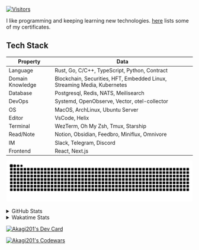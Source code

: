 <!-- markdownlint-disable MD041 MD010 MD033 -->
[![Visitors](https://api.visitorbadge.io/api/daily?path=Akagi201%2FAkagi201&label=Visitors%20Today&countColor=%2337d67a)](https://visitorbadge.io/status?path=Akagi201%2FAkagi201)

I like programming and keeping learning new technologies. [here](https://github.com/Akagi201/blockchain) lists some of my certificates.

## Tech Stack

| Property         	| Data                                                                               	|
|------------------	|------------------------------------------------------------------------------------	|
| Language         	| Rust, Go, C/C++, TypeScript, Python, Contract                                       |
| Domain Knowledge 	| Blockchain, Securities, HFT, Embedded Linux, Streaming Media, Kubernetes            |
| Database         	| Postgresql, Redis, NATS, Meilisearch                                                   |
| DevOps            | Systemd, OpenObserve, Vector, otel-collector                                        |
| OS               	| MacOS, ArchLinux, Ubuntu Server                                                     |
| Editor           	| VsCode, Helix                                                                       |
| Terminal          | WezTerm, Oh My Zsh, Tmux, Starship                                                  |
| Read/Note         | Notion, Obsidian, Feedbro, Miniflux, Omnivore                                       |
| IM               	| Slack, Telegram, Discord                                                            |
| Frontend          | React, Next.js                                                                      |

[![github contribution grid snake animation](https://raw.githubusercontent.com/Akagi201/Akagi201/output/github-contribution-grid-snake.svg#gh-light-mode-only)](https://github.com/Akagi201)

<details>
<summary>GitHub Stats</summary>
  <a href="https://github.com/Akagi201"><img alt="Profile Detail" src="https://raw.githubusercontent.com/Akagi201/Akagi201/master/profile-summary-card-output/dracula/0-profile-details.svg" /></a>
  <a href="https://github.com/Akagi201"><img alt="Github Stats" src="https://raw.githubusercontent.com/Akagi201/Akagi201/master/profile-summary-card-output/dracula/3-stats.svg" /></a>
  <a href="https://github.com/Akagi201"><img alt="Lang By Commits" src="https://raw.githubusercontent.com/Akagi201/Akagi201/master/profile-summary-card-output/dracula/2-most-commit-language.svg" /></a>
</details>

<details>
<summary>Wakatime Stats</summary>
<br>

<!--START_SECTION:waka-->

```txt
From: 14 April 2024 - To: 21 April 2024

Total Time: 61 hrs 40 mins

Other        38 hrs 16 mins  ███████████████▓░░░░░░░░░   62.06 %
Rust         15 hrs 6 mins   ██████░░░░░░░░░░░░░░░░░░░   24.48 %
sh           3 hrs 7 mins    █▒░░░░░░░░░░░░░░░░░░░░░░░   05.06 %
Solidity     2 hrs 38 mins   █░░░░░░░░░░░░░░░░░░░░░░░░   04.27 %
Markdown     1 hr 19 mins    ▓░░░░░░░░░░░░░░░░░░░░░░░░   02.16 %
Python       24 mins         ▒░░░░░░░░░░░░░░░░░░░░░░░░   00.67 %
JSON         12 mins         ░░░░░░░░░░░░░░░░░░░░░░░░░   00.35 %
TOML         12 mins         ░░░░░░░░░░░░░░░░░░░░░░░░░   00.34 %
TypeScript   10 mins         ░░░░░░░░░░░░░░░░░░░░░░░░░   00.28 %
YAML         7 mins          ░░░░░░░░░░░░░░░░░░░░░░░░░   00.19 %
```

<!--END_SECTION:waka-->

</details>

<a href="https://dly.to/lajulH68cRC"><img src="https://api.daily.dev/devcards/v2/0PgLIuTCuccboR3DWDI4I.png?type=wide&r=z7i" width="900" alt="Akagi201's Dev Card"/></a>

<a href="https://www.codewars.com/users/Akagi201"><img alt="Akagi201's Codewars" src="https://www.codewars.com/users/Akagi201/badges/small"></a>
